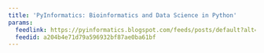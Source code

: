 ```yaml
---
title: 'PyInformatics: Bioinformatics and Data Science in Python'
params:
  feedlink: https://pyinformatics.blogspot.com/feeds/posts/default?alt=rss
  feedid: a204b4e71d79a596932bf87ae0ba61bf
---
```

